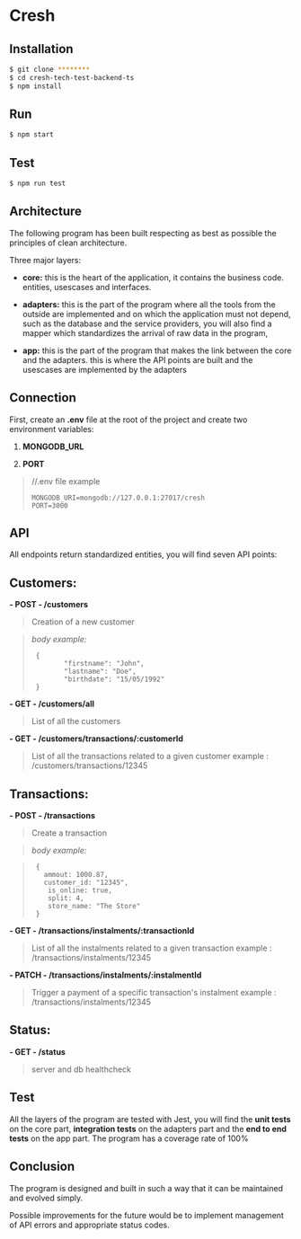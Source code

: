 # Cresh

## Installation

```bash
$ git clone ********
$ cd cresh-tech-test-backend-ts
$ npm install
```
 ## Run 
```bash
$ npm start
```

 ## Test

```bash
$ npm run test
```

## Architecture

The following program has been built respecting as best as possible the principles of clean architecture.

Three major layers:

- **core:** this is the heart of the application, it contains the business code. entities, usescases and interfaces.

- **adapters:** this is the part of the program where all the tools from the outside are implemented and on which the application must not depend, such as the database and the service providers, you will also find a mapper which standardizes the arrival of raw data in the program, 

- **app:** this is the part of the program that makes the link between the core and the adapters. this is where the API points are built and the usescases are implemented by the adapters

## Connection

First, create an **.env** file at the root of the project and create two environment variables:

 1. **MONGODB_URL**
    
 2. **PORT**

  


 

>    //.env file example
>    
>     MONGODB_URI=mongodb://127.0.0.1:27017/cresh
>     PORT=3000

    
    

## API
  
All endpoints return standardized entities,  you will find seven API points:

## **Customers:**

 **- POST - /customers**
 

>   Creation of a new customer

>    *body example:*
>    
>      {
>             "firstname": "John",
>             "lastname": "Doe",
>             "birthdate": "15/05/1992"
>      }

 

**- GET - /customers/all**


> List of all the customers

 **- GET - /customers/transactions/:customerId**
 

>    List of all the transactions related to a given customer
>    example :   /customers/transactions/12345

## **Transactions:**

 **- POST - /transactions**

 

> Create a transaction


>*body example:*


>      { 
>        ammout: 1000.87, 
>        customer_id: "12345", 
>         is_online: true,
>         split: 4,
>         store_name: "The Store"
>      }

 **- GET - /transactions/instalments/:transactionId**

>    List of all the instalments related to a given transaction
>    example : /transactions/instalments/12345

 **- PATCH - /transactions/instalments/:instalmentId**
 

>    Trigger a payment of a specific transaction's instalment
>    example : /transactions/instalments/12345

## **Status:**

**- GET - /status**

> server and db healthcheck 

  

## Test
  
All the layers of the program are tested with Jest, you will find the **unit tests** on the core part, **integration tests** on the adapters part and the **end to end tests** on the app part.  The program has a coverage rate of 100%


## Conclusion

The program is designed and built in such a way that it can be maintained and evolved simply.

Possible improvements for the future would be to implement management of API errors and appropriate status codes.
